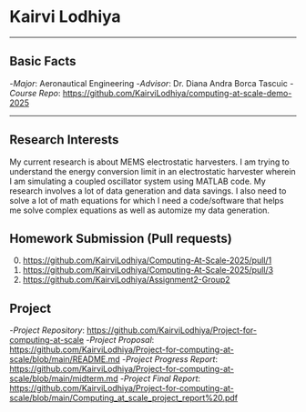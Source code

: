 # Kairvi Lodhiya

---
## Basic Facts
-*Major*: Aeronautical Engineering
-*Advisor*: Dr. Diana Andra Borca Tascuic
-*Course Repo*: https://github.com/KairviLodhiya/computing-at-scale-demo-2025

---

## Research Interests
My current research is about MEMS electrostatic harvesters. I am trying to understand the energy conversion limit in an electrostatic harvester wherein I am simulating a coupled oscillator system using MATLAB code. My research involves a lot of data generation and data savings. I also need to solve a lot of math equations for which I need a code/software that helps me solve complex equations as well as automize my data generation. 

## Homework Submission (Pull requests)
0. https://github.com/KairviLodhiya/Computing-At-Scale-2025/pull/1
1. https://github.com/KairviLodhiya/Computing-At-Scale-2025/pull/3
2. https://github.com/KairviLodhiya/Assignment2-Group2 

## Project 
-*Project Repository*: https://github.com/KairviLodhiya/Project-for-computing-at-scale 
-*Project Proposal*: https://github.com/KairviLodhiya/Project-for-computing-at-scale/blob/main/README.md 
-*Project Progress Report*: https://github.com/KairviLodhiya/Project-for-computing-at-scale/blob/main/midterm.md
-*Project Final Report*: https://github.com/KairviLodhiya/Project-for-computing-at-scale/blob/main/Computing_at_scale_project_report%20.pdf 
